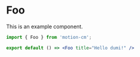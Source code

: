 # Foo

This is an example component.

```jsx
import { Foo } from 'motion-cm';

export default () => <Foo title="Hello dumi!" />
```
